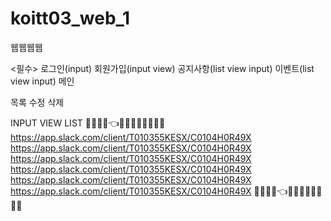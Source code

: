 # koitt03_web_1
웹웹웹웹


<필수>
로그인(input)
회원가입(input view)
공지사항(list view input)
이벤트(list view input)
메인

목록 수정 삭제


INPUT VIEW LIST
🤳👮‍♀️👶👈🤧💪🧛‍♂️😻😬🤯😳
https://app.slack.com/client/T010355KESX/C0104H0R49X
https://app.slack.com/client/T010355KESX/C0104H0R49X
https://app.slack.com/client/T010355KESX/C0104H0R49X
https://app.slack.com/client/T010355KESX/C0104H0R49X
https://app.slack.com/client/T010355KESX/C0104H0R49X
https://app.slack.com/client/T010355KESX/C0104H0R49X
🤳👮‍♀️👶👈🤧💪🧛‍♂️😻😬🤯😳
